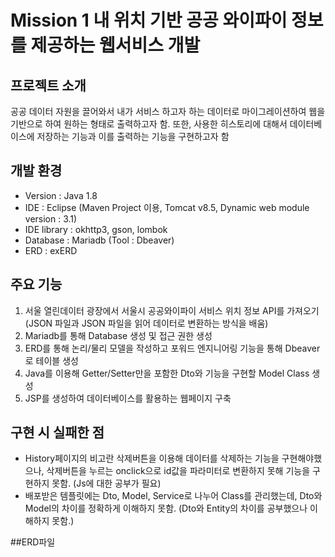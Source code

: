 # Mission 1 내 위치 기반 공공 와이파이 정보를 제공하는 웹서비스 개발

## 프로젝트 소개
공공 데이터 자원을 끌어와서 내가 서비스 하고자 하는 데이터로 마이그레이션하여 웹을 기반으로 하여 원하는 형태로 출력하고자 함. 또한, 사용한 히스토리에 대해서 데이터베이스에 저장하는 기능과 이를 출력하는 기능을 구현하고자 함

## 개발 환경
- Version : Java 1.8
- IDE : Eclipse (Maven Project 이용, Tomcat v8.5, Dynamic web module version : 3.1)
- IDE library : okhttp3, gson, lombok
- Database : Mariadb (Tool : Dbeaver)
- ERD : exERD

## 주요 기능
1. 서울 열린데이터 광장에서 서울시 공공와이파이 서비스 위치 정보 API를 가져오기 (JSON 파일과 JSON 파일을 읽어 데이터로 변환하는 방식을 배움)
2. Mariadb를 통해 Database 생성 및 접근 권한 생성
3. ERD를 통해 논리/물리 모델을 작성하고 포워드 엔지니어링 기능을 통해 Dbeaver로 테이블 생성
4. Java를 이용해 Getter/Setter만을 포함한 Dto와 기능을 구현할 Model Class 생성
5. JSP를 생성하여 데이터베이스를 활용하는 웹페이지 구축

## 구현 시 실패한 점
- History페이지의 비고란 삭제버튼을 이용해 데이터를 삭제하는 기능을 구현해야했으나, 삭제버튼을 누르는 onclick으로 id값을 파라미터로 변환하지 못해 기능을 구현하지 못함. (Js에 대한 공부가 필요)
- 배포받은 템플릿에는 Dto, Model, Service로 나누어 Class를 관리했는데, Dto와 Model의 차이를 정확하게 이해하지 못함. (Dto와 Entity의 차이를 공부했으나 이해하지 못함.)

##ERD파일


